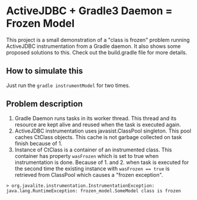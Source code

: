 ActiveJDBC + Gradle3 Daemon = Frozen Model
==========================================

This project is a small demonstration of a "class is frozen" problem running ActiveJDBC instrumentation from a Gradle daemon.
It also shows some proposed solutions to this. Check out the build.gradle file for more details.

How to simulate this
--------------------

Just run the `gradle instrumentModel` for two times.

Problem description
-------------------

1. Gradle Daemon runs tasks in its worker thread. This thread and its resource are kept alive and reused when the task is executed again.
2. ActiveJDBC instrumentation uses javasist.ClassPool singleton. This pool caches CtClass objects. This cache is not garbage collected on task finish because of 1.
3. Instance of CtClass is a container of an instrumented class. This container has property `wasFrozen` which is set to true when instrumentation is done.
Because of 1. and 2. when task is executed for the second time the existing instance with `wasFrozen == true` is retrieved from ClassPool which causes a "frozen exception".

`> org.javalite.instrumentation.InstrumentationException: java.lang.RuntimeException: frozen_model.SomeModel class is frozen`
